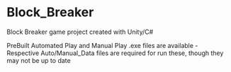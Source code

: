 # Block_Breaker
Block Breaker game project created with Unity/C#

PreBuilt Automated Play and Manual Play .exe files are available
  -Respective Auto/Manual_Data files are required for run these, though they
               may not be up to date


